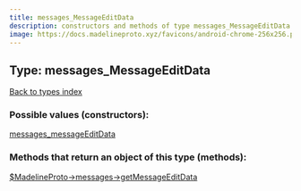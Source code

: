 ```yaml
---
title: messages_MessageEditData
description: constructors and methods of type messages_MessageEditData
image: https://docs.madelineproto.xyz/favicons/android-chrome-256x256.png
---
```

## Type: messages\_MessageEditData  
[Back to types index](index.md)



### Possible values (constructors):

[messages\_messageEditData](../constructors/messages_messageEditData.md)  



### Methods that return an object of this type (methods):

[$MadelineProto->messages->getMessageEditData](../methods/messages_getMessageEditData.md)  



